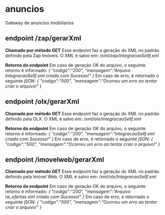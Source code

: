 # anuncios
Gateway de anuncios imobiliarios

## endpoint /zap/gerarXml
**Chamado por método GET**
Esse endpoint faz a geração do XML no padrão definido pela Zap Imóveis. O XML é salvo em:
*/xml/zap/IntegracaoSellf.xml*

**Retorno do endpoint**
Em caso de geração OK do arquivo, o seguinte retorno é informado:
*{*
    *"codigo":"200",*
    *"mensagem":"Arquivo IntegracaoSellf.xml criado com Sucesso!"*
*}*
Em caso de erro, é retornado o seguinte jSON:
*{*
    *"codigo":"500",*
    *"mensagem":"Ocorreu um erro ao tentar criar o arquivo!"*
*}*


## endpoint /olx/gerarXml
**Chamado por método GET**
Esse endpoint faz a geração do XML no padrão definido pela OLX. O XML é salvo em:
*/xml/olx/IntegracaoSellf.xml*

**Retorno do endpoint**
Em caso de geração OK do arquivo, o seguinte retorno é informado:
*{*
    *"codigo":"200",*
    *"mensagem":"IntegracaoSellf.xml criado com Sucesso!"*
*}*
Em caso de erro, é retornado o seguinte jSON:
*{*
    *"codigo":"500",*
    *"mensagem":"Ocorreu um erro ao tentar criar o arquivo!"*
*}*


## endpoint /imovelweb/gerarXml
**Chamado por método GET**
Esse endpoint faz a geração do XML no padrão definido pela Imóvel Web. O XML é salvo em:
*/xml/olx/IntegracaoSellf.xml*

**Retorno do endpoint**
Em caso de geração OK do arquivo, o seguinte retorno é informado:
*{*
    *"codigo":"200",*
    *"mensagem":"Arquivo iw_ofertas.xml criado com Sucesso!"*
*}*
Em caso de erro, é retornado o seguinte jSON:
*{*
    *"codigo":"500",*
    *"mensagem":"Ocorreu um erro ao tentar criar o arquivo!"*
*}*